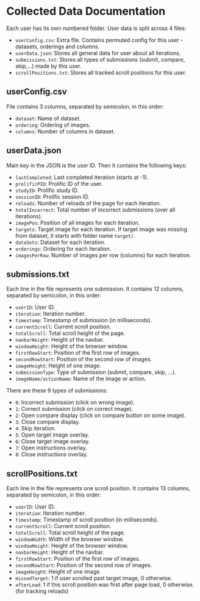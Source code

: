 # Collected Data Documentation
Each user has its own numbered folder. User data is split across 4 files:
- `userConfig.csv`: Extra file. Contains permuted config for this user - datasets, orderings and columns.
- `userData.json`: Stores all general data for user about all iterations.
- `submissions.txt`: Stores all types of submissions (submit, compare, skip,...) made by this user.
- `scrollPositions.txt`: Stores all tracked scroll positions for this user.

## userConfig.csv
File contains 3 columns, separated by semicolon, in this order:
- `dataset`: Name of dataset.
- `ordering`: Ordering of images.
- `columns`: Number of columns in dataset.

## userData.json
Main key in the JSON is the user ID. Then it contains the following keys:
- `lastCompleted`: Last completed iteration (starts at -1).
- `prolificPID`: Prolific ID of the user.
- `studyID`: Prolific study ID.
- `sessionID`: Prolific session ID.
- `reloads`: Number of reloads of the page for each iteration.
- `totalIncorrect`: Total number of incorrect submissions (over all iterations).
- `imagePos`: Position of all images for each iteration.
- `targets`: Target image for each iteration. If target image was missing from dataset, it starts with folder name `target/`.
- `dataSets`: Dataset for each iteration.
- `orderings`: Ordering for each iteration.
- `imagesPerRow`: Number of images per row (columns) for each iteration.

## submissions.txt
Each line in the file represents one submission. It contains 12 columns, separated by semicolon, in this order:
- `userID`: User ID.
- `iteration`: Iteration number.
- `timestamp`: Timestamp of submission (in milliseconds).
- `currentScroll`: Current scroll position.
- `totalScroll`: Total scroll height of the page.
- `navbarHeight`: Height of the navbar.
- `windowHeight`: Height of the browser window.
- `firstRowStart`: Position of the first row of images.
- `secondRowStart`: Position of the second row of images.
- `imageHeight`: Height of one image.
- `submissionType`: Type of submission (submit, compare, skip, ...).
- `imageName/actionName`: Name of the image or action.

There are these 9 types of submissions:
- `0`: Incorrect submission (click on wrong image).
- `1`: Correct submission (click on correct image).
- `2`: Open compare display (click on compare button on some image).
- `3`: Close compare display.
- `4`: Skip iteration.
- `5`: Open target image overlay.
- `6`: Close target image overlay.
- `7`: Open instructions overlay.
- `8`: Close instructions overlay.

## scrollPositions.txt
Each line in the file represents one scroll position. It contains 13 columns, separated by semicolon, in this order:
- `userID`: User ID.
- `iteration`: Iteration number.
- `timestamp`: Timestamp of scroll position (in milliseconds).
- `currentScroll`: Current scroll position.
- `totalScroll`: Total scroll height of the page.
- `windowWidth`: Width of the browser window.
- `windowHeight`: Height of the browser window.
- `navbarHeight`: Height of the navbar.
- `firstRowStart`: Position of the first row of images.
- `secondRowStart`: Position of the second row of images.
- `imageHeight`: Height of one image.
- `missedTarget`: 1 if user scrolled past target image, 0 otherwise.
- `afterLoad`: 1 if this scroll position was first after page load, 0 otherwise. (for tracking reloads)